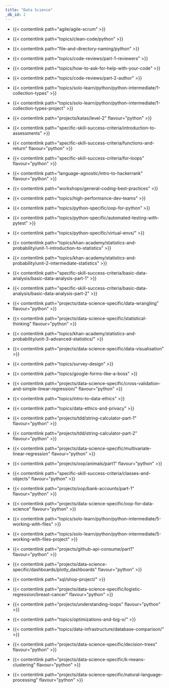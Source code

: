 ```yaml
---
title: "Data Science"
_db_id: 2
---
```


- {{< contentlink path="agile/agile-scrum" >}}
- {{< contentlink path="topics/clean-code/python" >}}
- {{< contentlink path="file-and-directory-naming/python" >}}
- {{< contentlink path="topics/code-reviews/part-1-reviewers" >}}
- {{< contentlink path="topics/how-to-ask-for-help-with-your-code" >}}
- {{< contentlink path="topics/code-reviews/part-2-author" >}}
- {{< contentlink path="topics/solo-learn/python/python-intermediate/1-collection-types" >}}
- {{< contentlink path="topics/solo-learn/python/python-intermediate/1-collection-types-project" >}}
- {{< contentlink path="projects/katas/level-2" flavour="python" >}}
- {{< contentlink path="specific-skill-success-criteria/introduction-to-assessments" >}}
- {{< contentlink path="specific-skill-success-criteria/functions-and-return" flavour="python" >}}
- {{< contentlink path="specific-skill-success-criteria/for-loops" flavour="python" >}}
- {{< contentlink path="language-agnostic/intro-to-hackerrank" flavour="python" >}}
- {{< contentlink path="workshops/general-coding-best-practices" >}}
- {{< contentlink path="topics/high-performance-dev-teams" >}}
- {{< contentlink path="topics/python-specific/oop-for-python" >}}
- {{< contentlink path="topics/python-specific/automated-testing-with-pytest" >}}
- {{< contentlink path="topics/python-specific/virtual-envs/" >}}
- {{< contentlink path="topics/khan-academy/statistics-and-probability/unit-1-introduction-to-statistics" >}}
- {{< contentlink path="topics/khan-academy/statistics-and-probability/unit-2-intermediate-statistics" >}}
- {{< contentlink path="specific-skill-success-criteria/basic-data-analysis/basic-data-analysis-part-1" >}}
- {{< contentlink path="specific-skill-success-criteria/basic-data-analysis/basic-data-analysis-part-2" >}}
- {{< contentlink path="projects/data-science-specific/data-wrangling" flavour="python" >}}
- {{< contentlink path="projects/data-science-specific/statistical-thinking" flavour="python" >}}
- {{< contentlink path="topics/khan-academy/statistics-and-probability/unit-3-advanced-statistics/" >}}

- {{< contentlink path="projects/data-science-specific/data-visualisation" >}}
- {{< contentlink path="topics/survey-design" >}}
- {{< contentlink path="topics/google-forms-like-a-boss" >}}
- {{< contentlink path="projects/data-science-specific/cross-validation-and-simple-linear-regression/" flavour="python" >}}
- {{< contentlink path="topics/intro-to-data-ethics" >}}
- {{< contentlink path="topics/data-ethics-and-privacy" >}}
- {{< contentlink path="projects/tdd/string-calculator-part-1" flavour="python" >}}
- {{< contentlink path="projects/tdd/string-calculator-part-2" flavour="python" >}}
- {{< contentlink path="projects/data-science-specific/multivariate-linear-regression" flavour="python" >}}
- {{< contentlink path="projects/oop/animals/part1"  flavour="python" >}}
- {{< contentlink path="specific-skill-success-criteria/classes-and-objects" flavour="python" >}}
- {{< contentlink path="projects/oop/bank-accounts/part-1" flavour="python" >}}
- {{< contentlink path="projects/data-science-specific/oop-for-data-science" flavour="python" >}}
- {{< contentlink path="topics/solo-learn/python/python-intermediate/5-working-with-files" >}}
- {{< contentlink path="topics/solo-learn/python/python-intermediate/5-working-with-files-project" >}}
- {{< contentlink path="projects/github-api-consume/part1" flavour="python" >}}
- {{< contentlink path="projects/data-science-specific/dashboards/plotly_dashboards" flavour="python" >}}
- {{< contentlink path="sql/shop-project/" >}}
- {{< contentlink path="projects/data-science-specific/logistic-regression/breast-cancer"  flavour="python" >}}
- {{< contentlink path="projects/understanding-loops" flavour="python" >}}
- {{< contentlink path="topics/optimizations-and-big-o/" >}}
- {{< contentlink path="topics/data-infrastructure/database-comparison/" >}}
- {{< contentlink path="projects/data-science-specific/decision-trees" flavour="python" >}}
- {{< contentlink path="projects/data-science-specific/k-means-clustering" flavour="python" >}}
- {{< contentlink path="projects/data-science-specific/natural-language-processing" flavour="python" >}}
